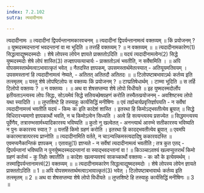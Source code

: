 ```yaml
---
index: 7.2.102
sutra: त्यदादीनामः

---
```

 त्यदादीनामः ॥ त्यदादीनां द्विपर्यन्तानामकारवचनम् ॥ त्यदादीनां द्विपर्यन्तानामत्वं वक्तव्यम् ॥ किं प्रयोजनम् ? ॥ युष्मदस्मदन्तानां भवदन्तानां वा मा भूदिति ॥ तत्तर्हि वक्तव्यम् ? ॥ न वक्तव्यम् ॥ ॥ त्यदादीनामकारेण(1) सिद्धत्वाद्युष्मदस्मदोः । शेषे लोपस्य लोपेन ज्ञायते प्राक्ततोऽदिति ॥ यदयं त्यदादीनामत्वेन(2) सिद्धे युष्मदस्मदोः शेषे लोपं शास्ति(3) तज्ज्ञापयत्याचार्यः - प्राक्ततोऽत्वं भवतीति, न सर्वेषामिति । ॥ अपि वोपसमस्तार्थमत्वाऽभावात्कृतं भवेत् ॥ नैतदस्ति ज्ञापकम्, उपसमस्तार्थमेतत्स्यात् - अतियूयमतिवयम् । उपसमस्तानां हि त्यदादीनामत्वं नेष्यते,  - अतितत् अतितदौ अतितदः ॥ ॥ टिलोपष्टाबभावाऽर्थः कर्तव्य इति तत्स्मृतम् ॥ यस्तु शेषे लोपष्टिलोपः स वक्तव्यः किं प्रयोजनम् ? ॥ टाप्प्रतिषेधार्थम् । टाम्मा भूदिति ॥ स तर्हि टिलोपो वक्तव्यः ? ॥ न वक्तव्यः । ॥ अथ वा शेषसप्तम्या शेषे लोपो विधीयते ॥ इह युष्मदस्मदोर्लोप इतीयताऽन्त्यस्य लोपः सिद्धः, सोऽयमेवं सिद्धे सतियच्छेषग्रहणं करोति तस्यैतत्प्रयोजनम् - अवशिष्टस्य लोपो यथा स्यादिति । ॥ लुप्तशिष्टे हि तस्याहुः कार्यसिद्धिं मनीषिणः ॥ एवं तर्ह्यचार्यप्रवृत्तिर्ज्ञापयति - न सर्वेषां त्यदादीनामत्त्वं भवतीति यदयं - किमः कः इति कादेशं शास्ति । इतरथा हि किमोऽद्भवतीत्येव ब्रूयात् ॥ सिद्धे विधिरारभ्यमाणो ज्ञापकार्थो भवति, न च किमोऽत्वेन सिध्यति । अत्वे हि सत्यन्त्यस्य प्रसज्येत ॥ सिद्धमन्त्यस्य पूर्वेणैव, तत्रारम्भसार्मथ्यादिकारस्य भविष्यति ॥ कुतो नु खल्वेतत् - अनन्त्यार्थ आरम्भे सतीकारस्य भविष्यति न पुनः ककारस्य स्यात् ? ॥ यत्तर्हि किमो ग्रहणं करोति । इतरथा हि कादद्भवतीत्येव ब्रूयात् ॥ एवमपि ककारमात्रात्परस्य प्राप्नोति ॥ त्यदादीनामिति वर्तते, न चाऽन्यत्किमस्त्यदादिषु ककारवदस्ति ॥ एवमप्यनैकान्तिकं ज्ञापकम् । एतावन्नु(1) ज्ञाप्यते - न सर्वेषां त्यदादीनामत्वं भवतीति ; तत्र कुत एतद् - द्विपर्यन्तानां भविष्यति न पुनर्युष्मदस्मददन्तानां वा स्याद्भवदन्तानां वा ! ॥ किञ्ञ्चाऽवश्यं खल्वप्युत्तरार्थं किमो ग्रहणं कर्तव्यं - कु तिहोः क्वातीति ॥ कादेशः खल्वप्यवश्यं साकच्कार्थो वक्तव्यः  - कः कौ के इत्येवमर्थम् । तस्माद्विपर्यन्तानामत्त्वं(2) वक्तव्यम् ॥ ॥ त्यदादीनामकारेण सिद्धत्वाद्युष्मदस्मदोः । शेषे लोपस्य लोपेन ज्ञायते प्राक्ततोऽदिति ॥ 1 ॥ अपि वोपसमस्तार्थमत्वाऽभावात्कृतं(3) भवेत् । टिलोपष्टाबभावार्थः कर्तव्य इति तत्स्मृतम् ॥ 2 ॥ अथ वा शेषसप्तम्या शेषे लोपो विधीयते ॥ लुप्तशिष्टे हि तस्याहुः कार्यसिद्धिं मनीषिणः ॥ 3 ॥ 
